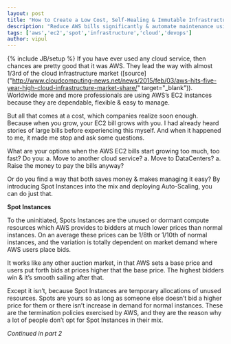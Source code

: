 ```yaml
---
layout: post
title: "How to Create a Low Cost, Self-Healing & Immutable Infrastructure using AWS EC2 Spot Instances [Part 1]"
description: "Reduce AWS bills significantly & automate maintenance using Auto-Scaling"
tags: ['aws','ec2','spot','infrastructure','cloud','devops']
author: vipul
---
```

{% include JB/setup %}
If you have ever used any cloud service, then chances are pretty good that it was AWS. They lead the way with almost 1/3rd of the cloud infrastructure market ([source]("http://www.cloudcomputing-news.net/news/2015/feb/03/aws-hits-five-year-high-cloud-infrastructure-market-share/" target="_blank")). Worldwide more and more professionals are using AWS’s EC2 instances because they are dependable, flexible & easy to manage.

But all that comes at a cost, which companies realize soon enough. Because when you grow, your EC2 bill grows with you. I had already heard stories of large bills before experiencing this myself. And when it happened to me, it made me stop and ask some questions.

What are your options when the AWS EC2 bills start growing too much, too fast? Do you: 
a.	Move to another cloud service?
a.	Move to DataCenters? 
a.	Raise the money to pay the bills anyway?

Or do you find a way that both saves money & makes managing it easy? By introducing Spot Instances into the mix and deploying Auto-Scaling, you can do just that.

**Spot Instances**

To the uninitiated, Spots Instances are the unused or dormant compute resources which AWS provides to bidders at much lower prices than normal instances. On an average these prices can be 1/8th or 1/10th of normal instances, and the variation is totally dependent on market demand where AWS users place bids.

It works like any other auction market, in that AWS sets a base price and users put forth bids at prices higher that the base price. The highest bidders win & it’s smooth sailing after that.

Except it isn’t, because Spot Instances are temporary allocations of unused resources. Spots are yours so as long as someone else doesn’t bid a higher price for them or there isn’t increase in demand for normal instances. These are the termination policies exercised by AWS, and they are the reason why a lot of people don’t opt for Spot Instances in their mix. 

*Continued in part 2*
